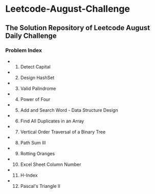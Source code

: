# Leetcode-August-Challenge  

## The Solution Repository of Leetcode August Daily Challenge  

### Problem Index  

* 01) Detect Capital  
* 02) Design HashSet 
* 03) Valid Palindrome
* 04) Power of Four
* 05) Add and Search Word - Data Structure Design
* 06) Find All Duplicates in an Array
* 07) Vertical Order Traversal of a Binary Tree 
* 08) Path Sum III
* 09) Rotting Oranges
* 10) Excel Sheet Column Number
* 11) H-Index
* 12) Pascal's Triangle II

